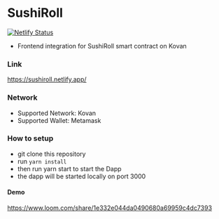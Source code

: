 # SushiRoll

[![Netlify Status](https://api.netlify.com/api/v1/badges/6e619fcb-ba3e-4be3-9a28-cdbbe736430d/deploy-status)](https://app.netlify.com/sites/sushiroll/deploys)

- Frontend integration for SushiRoll smart contract on Kovan

### Link

https://sushiroll.netlify.app/

### Network

- Supported Network: Kovan
- Supported Wallet: Metamask

### How to setup

- git clone this repository
- run `yarn install`
- then run yarn start to start the Dapp
- the dapp will be started locally on port 3000

#### Demo

https://www.loom.com/share/1e332e044da0490680a69959c4dc7393
